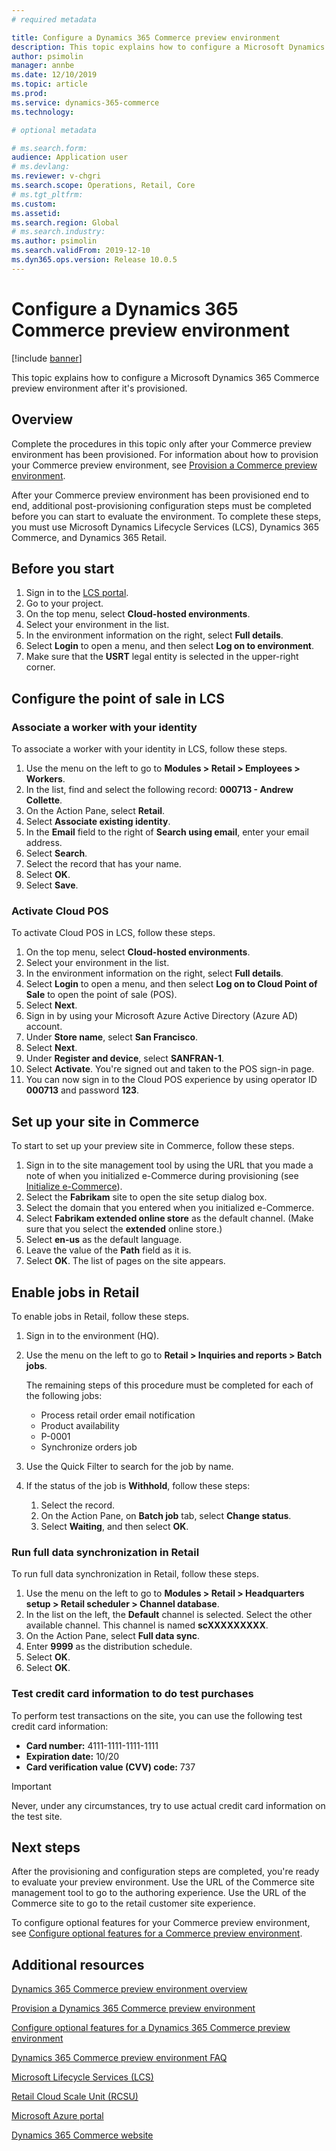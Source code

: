 ```yaml
---
# required metadata

title: Configure a Dynamics 365 Commerce preview environment
description: This topic explains how to configure a Microsoft Dynamics 365 Commerce preview environment after it's provisioned.
author: psimolin
manager: annbe
ms.date: 12/10/2019
ms.topic: article
ms.prod: 
ms.service: dynamics-365-commerce
ms.technology: 

# optional metadata

# ms.search.form: 
audience: Application user
# ms.devlang: 
ms.reviewer: v-chgri
ms.search.scope: Operations, Retail, Core
# ms.tgt_pltfrm: 
ms.custom: 
ms.assetid: 
ms.search.region: Global
# ms.search.industry: 
ms.author: psimolin
ms.search.validFrom: 2019-12-10
ms.dyn365.ops.version: Release 10.0.5
---
```


# Configure a Dynamics 365 Commerce preview environment

[!include [banner](includes/banner.md)]

This topic explains how to configure a Microsoft Dynamics 365 Commerce preview environment after it's provisioned.

## Overview

Complete the procedures in this topic only after your Commerce preview environment has been provisioned. For information about how to provision your Commerce preview environment, see [Provision a Commerce preview environment](provisioning-guide.md).

After your Commerce preview environment has been provisioned end to end, additional post-provisioning configuration steps must be completed before you can start to evaluate the environment. To complete these steps, you must use Microsoft Dynamics Lifecycle Services (LCS), Dynamics 365 Commerce, and Dynamics 365 Retail.

## Before you start

1. Sign in to the [LCS portal](https://lcs.dynamics.com).
1. Go to your project.
1. On the top menu, select **Cloud-hosted environments**.
1. Select your environment in the list.
1. In the environment information on the right, select **Full details**.
1. Select **Login** to open a menu, and then select **Log on to environment**.
1. Make sure that the **USRT** legal entity is selected in the upper-right corner.

## Configure the point of sale in LCS

### Associate a worker with your identity

To associate a worker with your identity in LCS, follow these steps.

1. Use the menu on the left to go to **Modules \> Retail \> Employees \> Workers**.
1. In the list, find and select the following record: **000713 - Andrew Collette**.
1. On the Action Pane, select **Retail**.
1. Select **Associate existing identity**.
1. In the **Email** field to the right of **Search using email**, enter your email address.
1. Select **Search**.
1. Select the record that has your name.
1. Select **OK**.
1. Select **Save**.

### Activate Cloud POS

To activate Cloud POS in LCS, follow these steps.

1. On the top menu, select **Cloud-hosted environments**.
1. Select your environment in the list.
1. In the environment information on the right, select **Full details**.
1. Select **Login** to open a menu, and then select **Log on to Cloud Point of Sale** to open the point of sale (POS).
1. Select **Next**.
1. Sign in by using your Microsoft Azure Active Directory (Azure AD) account.
1. Under **Store name**, select **San Francisco**.
1. Select **Next**.
1. Under **Register and device**, select **SANFRAN-1**.
1. Select **Activate**. You're signed out and taken to the POS sign-in page.
1. You can now sign in to the Cloud POS experience by using operator ID **000713** and password **123**.

## Set up your site in Commerce

To start to set up your preview site in Commerce, follow these steps.

1. Sign in to the site management tool by using the URL that you made a note of when you initialized e-Commerce during provisioning (see [Initialize e-Commerce](provisioning-guide.md#initialize-e-commerce)).
1. Select the **Fabrikam** site to open the site setup dialog box.
1. Select the domain that you entered when you initialized e-Commerce.
1. Select **Fabrikam extended online store** as the default channel. (Make sure that you select the **extended** online store.)
1. Select **en-us** as the default language.
1. Leave the value of the **Path** field as it is.
1. Select **OK**. The list of pages on the site appears.

## Enable jobs in Retail

To enable jobs in Retail, follow these steps.

1. Sign in to the environment (HQ).
1. Use the menu on the left to go to **Retail \> Inquiries and reports \> Batch jobs**.

    The remaining steps of this procedure must be completed for each of the following jobs:

    * Process retail order email notification
    * Product availability
    * P-0001
    * Synchronize orders job

1. Use the Quick Filter to search for the job by name.
1. If the status of the job is **Withhold**, follow these steps:

    1. Select the record.
    1. On the Action Pane, on **Batch job** tab, select **Change status**.
    1. Select **Waiting**, and then select **OK**.

### Run full data synchronization in Retail

To run full data synchronization in Retail, follow these steps.

1. Use the menu on the left to go to **Modules \> Retail \> Headquarters setup \> Retail scheduler \> Channel database**.
1. In the list on the left, the **Default** channel is selected. Select the other available channel. This channel is named **scXXXXXXXXX**.
1. On the Action Pane, select **Full data sync**.
1. Enter **9999** as the distribution schedule.
1. Select **OK**.
1. Select **OK**.

### Test credit card information to do test purchases

To perform test transactions on the site, you can use the following test credit card information:

- **Card number:** 4111-1111-1111-1111
- **Expiration date:** 10/20
- **Card verification value (CVV) code:** 737

> [!IMPORTANT]
> Never, under any circumstances, try to use actual credit card information on the test site.

## Next steps

After the provisioning and configuration steps are completed, you're ready to evaluate your preview environment. Use the URL of the Commerce site management tool to go to the authoring experience. Use the URL of the Commerce site to go to the retail customer site experience.

To configure optional features for your Commerce preview environment, see [Configure optional features for a Commerce preview environment](cpe-optional-features.md).

## Additional resources

[Dynamics 365 Commerce preview environment overview](cpe-overview.md)

[Provision a Dynamics 365 Commerce preview environment](provisioning-guide.md)

[Configure optional features for a Dynamics 365 Commerce preview environment](cpe-optional-features.md)

[Dynamics 365 Commerce preview environment FAQ](cpe-faq.md)

[Microsoft Lifecycle Services (LCS)](https://docs.microsoft.com/dynamics365/unified-operations/dev-itpro/lifecycle-services/lcs-user-guide)

[Retail Cloud Scale Unit (RCSU)](https://docs.microsoft.com/business-applications-release-notes/october18/dynamics365-retail/retail-cloud-scale-unit)

[Microsoft Azure portal](https://azure.microsoft.com/features/azure-portal)

[Dynamics 365 Commerce website](https://aka.ms/Dynamics365CommerceWebsite)
